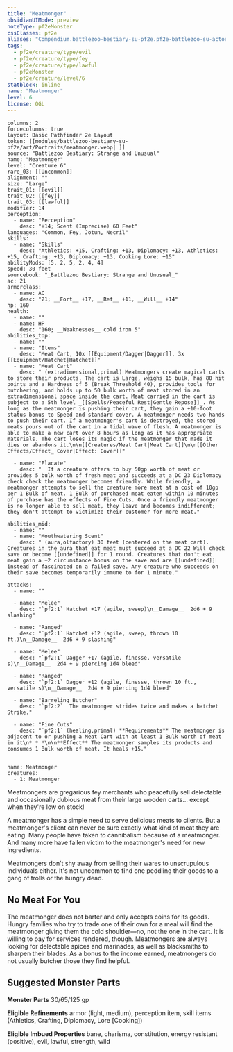 ```yaml
---
title: "Meatmonger"
obsidianUIMode: preview
noteType: pf2eMonster
cssClasses: pf2e
aliases: "Compendium.battlezoo-bestiary-su-pf2e.pf2e-battlezoo-su-actors.Actor.OTjQeT1dGFy9SiFj" 
tags:
  - pf2e/creature/type/evil
  - pf2e/creature/type/fey
  - pf2e/creature/type/lawful
  - pf2eMonster
  - pf2e/creature/level/6
statblock: inline
name: "Meatmonger"
level: 6
license: OGL
---
```


```statblock
columns: 2
forcecolumns: true
layout: Basic Pathfinder 2e Layout
token: [[modules/battlezoo-bestiary-su-pf2e/art/Portraits/meatmonger.webp| ]]
source: "Battlezoo Bestiary: Strange and Unusual"
name: "Meatmonger"
level: "Creature 6"
rare_03: [[Uncommon]]
alignment: ""
size: "Large"
trait_01: [[evil]]
trait_02: [[fey]]
trait_03: [[lawful]]
modifier: 14
perception:
  - name: "Perception"
    desc: "+14; Scent (Imprecise) 60 Feet"
languages: "Common, Fey, Jotun, Necril"
skills:
  - name: "Skills"
    desc: "Athletics: +15, Crafting: +13, Diplomacy: +13, Athletics: +15, Crafting: +13, Diplomacy: +13, Cooking Lore: +15"
abilityMods: [5, 2, 5, 2, 4, 4]
speed: 30 feet
sourcebook: "_Battlezoo Bestiary: Strange and Unusual_"
ac: 21
armorclass:
  - name: AC
    desc: "21; __Fort__ +17, __Ref__ +11, __Will__ +14"
hp: 160
health:
  - name: ""
  - name: HP
    desc: "160; __Weaknesses__ cold iron 5"
abilities_top:
  - name: ""
  - name: "Items"
    desc: "Meat Cart, 10x [[Equipment/Dagger|Dagger]], 3x [[Equipment/Hatchet|Hatchet]]"
  - name: "Meat Cart"
    desc: " (extradimensional,primal) Meatmongers create magical carts to store their products. The cart is Large, weighs 15 bulk, has 80 hit points and a Hardness of 5 (Break Threshold 40), provides tools for butchering, and holds up to 50 bulk worth of meat stored in an extradimensional space inside the cart. Meat carried in the cart is subject to a 5th level _[[Spells/Peaceful Rest|Gentle Repose]]_. As long as the meatmonger is pushing their cart, they gain a +10-foot status bonus to Speed and standard cover. A meatmonger needs two hands to push their cart. If a meatmonger's cart is destroyed, the stored meats pours out of the cart in a tidal wave of flesh. A meatmonger is able to make a new cart over 8 hours as long as it has appropriate materials. The cart loses its magic if the meatmonger that made it dies or abandons it.\n\n[[Creatures/Meat Cart|Meat Cart]]\n\n[[Other Effects/Effect_ Cover|Effect: Cover]]"

  - name: "Placate"
    desc: "  If a creature offers to buy 50gp worth of meat or provides 5 bulk worth of fresh meat and succeeds at a DC 23 Diplomacy check check the meatmonger becomes friendly. While friendly, a meatmonger attempts to sell the creature more meat at a cost of 10gp per 1 Bulk of meat. 1 Bulk of purchased meat eaten within 10 minutes of purchase has the effects of Fine Cuts. Once a friendly meatmonger is no longer able to sell meat, they leave and becomes indifferent; they don't attempt to victimize their customer for more meat."

abilities_mid:
  - name: ""
  - name: "Mouthwatering Scent"
    desc: " (aura,olfactory) 30 feet (centered on the meat cart). Creatures in the aura that eat meat must succeed at a DC 22 Will check save or become [[undefined]] for 1 round. Creatures that don't eat meat gain a +2 circumstance bonus on the save and are [[undefined]] instead of fascinated on a failed save. Any creature who succeeds on their save becomes temporarily immune to for 1 minute."

attacks:
  - name: ""

  - name: "Melee"
    desc: "`pf2:1` Hatchet +17 (agile, sweep)\n__Damage__  2d6 + 9 slashing"

  - name: "Ranged"
    desc: "`pf2:1` Hatchet +12 (agile, sweep, thrown 10 ft.)\n__Damage__  2d6 + 9 slashing"

  - name: "Melee"
    desc: "`pf2:1` Dagger +17 (agile, finesse, versatile s)\n__Damage__  2d4 + 9 piercing 1d4 bleed"

  - name: "Ranged"
    desc: "`pf2:1` Dagger +12 (agile, finesse, thrown 10 ft., versatile s)\n__Damage__  2d4 + 9 piercing 1d4 bleed"

  - name: "Barreling Butcher"
    desc: "`pf2:2`  The meatmonger strides twice and makes a hatchet Strike."

  - name: "Fine Cuts"
    desc: "`pf2:1` (healing,primal) **Requirements** The meatmonger is adjacent to or pushing a Meat Cart with at least 1 Bulk worth of meat in it\n* * *\n\n**Effect** The meatmonger samples its products and consumes 1 Bulk worth of meat. It heals +15."
 
```

```encounter-table
name: Meatmonger
creatures:
  - 1: Meatmonger
```



Meatmongers are gregarious fey merchants who peacefully sell delectable and occasionally dubious meat from their large wooden carts... except when they're low on stock!

A meatmonger has a simple need to serve delicious meats to clients. But a meatmonger's client can never be sure exactly what kind of meat they are eating. Many people have taken to cannibalism because of a meatmonger. And many more have fallen victim to the meatmonger's need for new ingredients.

Meatmongers don't shy away from selling their wares to unscrupulous individuals either. It's not uncommon to find one peddling their goods to a gang of trolls or the hungry dead.

## No Meat For You

The meatmonger does not barter and only accepts coins for its goods. Hungry families who try to trade one of their own for a meal will find the meatmonger giving them the cold shoulder—no, not the one in the cart. It is willing to pay for services rendered, though. Meatmongers are always looking for delectable spices and marinades, as well as blacksmiths to sharpen their blades. As a bonus to the income earned, meatmongers do not usually butcher those they find helpful.

## Suggested Monster Parts

**Monster Parts** 30/65/125 gp

**Eligible Refinements** armor (light, medium), perception item, skill items (Athletics, Crafting, Diplomacy, Lore \[Cooking\])

**Eligible Imbued Properties** bane, charisma, constitution, energy resistant (positive), evil, lawful, strength, wild
